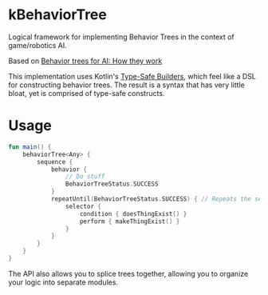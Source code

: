 # kBehaviorTree
Logical framework for implementing Behavior Trees in the context of game/robotics AI.

Based on [Behavior trees for AI: How they work](https://www.gamasutra.com/blogs/ChrisSimpson/20140717/221339/Behavior_trees_for_AI_How_they_work.php)

This implementation uses Kotlin's [Type-Safe Builders](https://kotlinlang.org/docs/reference/type-safe-builders.html), which
feel like a DSL for constructing behavior trees. The result is a syntax that has very little bloat, yet is comprised of
type-safe constructs.

# Usage

```kotlin
fun main() {
    behaviorTree<Any> {
        sequence {
            behavior {
                // Do stuff
                BehaviorTreeStatus.SUCCESS
            }
            repeatUntil(BehaviorTreeStatus.SUCCESS) { // Repeats the selector until it succeeds
                selector {
                    condition { doesThingExist() }
                    perform { makeThingExist() }
                }
            }
        }
    }
}
```

The API also allows you to splice trees together, allowing you to organize your logic into separate modules.
